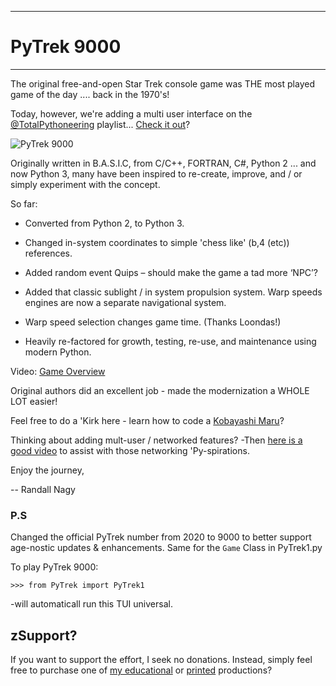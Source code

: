 ***
# PyTrek 9000
***

The original free-and-open Star Trek console game was THE most played game of the day .... back in the 1970's!

Today, however, we're adding a multi user interface on the [@TotalPythoneering](https://www.youtube.com/@TotalPythoneering) playlist... [Check it out](https://youtu.be/dRoMF2orxew?si=fxtwwoZQo6u3ViMv)?

![PyTrek 9000](https://github.com/Python3-Training/PyTrek-9000/blob/master/PyTrek.png)

Originally written in B.A.S.I.C, from C/C++, FORTRAN, C#, Python 2 ... and now Python 3, many have been inspired to re-create, improve, and / or simply experiment with the concept.

So far:

* Converted from Python 2, to Python 3. 

* Changed in-system coordinates to simple 'chess like' (b,4 (etc)) references.

* Added random event Quips – should make the game a tad more ‘NPC’?

* Added that classic sublight / in system propulsion system. Warp speeds engines are now a separate navigational system.

* Warp speed selection changes game time. (Thanks Loondas!)

* Heavily re-factored for growth, testing, re-use, and maintenance using modern Python.

Video: [Game Overview](https://youtu.be/VLEXHtqKKaA?si=5FAw48gFkjAgbnmi)

Original authors did an excellent job - made the modernization a WHOLE LOT easier!

Feel free to do a 'Kirk here - learn how to code a [Kobayashi Maru](https://www.udemy.com/course/python-1000-the-python-primer/?referralCode=A22C48BD99DBF167A3DE)?

Thinking about adding mult-user / networked features? -Then [here is a good video](https://www.oreilly.com/library/view/tcpip-and-udpip/9781484294543/) to assist with those networking 'Py-spirations.



Enjoy the journey,


-- Randall Nagy

### P.S
Changed the official PyTrek number from 2020 to 9000 to better support age-nostic updates & enhancements. Same for the `Game` Class in PyTrek1.py

To play PyTrek 9000:

```
>>> from PyTrek import PyTrek1
```
-will automaticall run this TUI universal.


## zSupport?
If you want to support the effort, I seek no donations. Instead, simply feel free to purchase one of [my educational](https://www.udemy.com/user/randallnagy2/) or [printed](https://www.amazon.com/Randall-Nagy/e/B08ZJLH1VN?ref=sr_ntt_srch_lnk_1&qid=1660050704&sr=8-1) productions?
